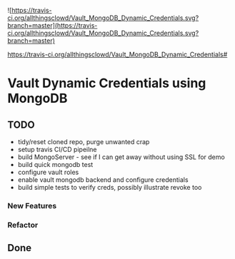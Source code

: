 ![https://travis-ci.org/allthingsclowd/Vault_MongoDB_Dynamic_Credentials.svg?branch=master](https://travis-ci.org/allthingsclowd/Vault_MongoDB_Dynamic_Credentials.svg?branch=master)


https://travis-ci.org/allthingsclowd/Vault_MongoDB_Dynamic_Credentials#
# Vault Dynamic Credentials using MongoDB



## TODO

- tidy/reset cloned repo, purge unwanted crap
- setup travis CI/CD pipeilne
- build MongoServer - see if I can get away without using SSL for demo
- build quick mongodb test
- configure vault roles
- enable vault mongodb backend and configure credentials
- build simple tests to verify creds, possibly illustrate revoke too

### New Features


### Refactor


## Done

